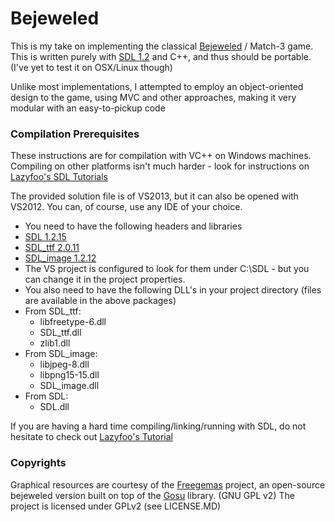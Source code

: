 Bejeweled
====================================

This is my take on implementing the classical [Bejeweled](http://en.wikipedia.org/wiki/Bejeweled) / Match-3 game.
This is written purely with [SDL 1.2](http://www.libsdl.org/) and C++, and thus should be portable. (I've yet to test it on OSX/Linux though)

Unlike most implementations, I attempted to employ an object-oriented design to the game, using MVC and other approaches, making it very modular with an easy-to-pickup code

### Compilation Prerequisites 

These instructions are for compilation with VC++ on Windows machines. Compiling on other platforms isn't much harder - look for instructions on [Lazyfoo's SDL Tutorials](http://lazyfoo.net/SDL_tutorials/)

The provided solution file is of VS2013, but it can also be opened with VS2012. You can, of course, use any IDE of your choice.

- You need to have the following headers and libraries
 - [SDL 1.2.15](http://www.libsdl.org/release/SDL-devel-1.2.15-VC.zip)
 - [SDL\_ttf 2.0.11](http://www.libsdl.org/projects/SDL_ttf/release/SDL_ttf-devel-2.0.11-VC.zip) 
 - [SDL\_image 1.2.12](http://www.libsdl.org/projects/SDL_image/release/SDL_image-devel-1.2.12-VC.zip)
 - The VS project is configured to look for them under C:\SDL - but you can change it in the project properties.
- You also need to have the following DLL's in your project directory (files are available in the above packages)
 -  From SDL_ttf:
    - libfreetype-6.dll
    - SDL_ttf.dll
    - zlib1.dll
 - From SDL_image:
    - libjpeg-8.dll
    - libpng15-15.dll
    - SDL_image.dll
 - From SDL:
    - SDL.dll

If you are having a hard time compiling/linking/running with SDL, do not hesitate to check out [Lazyfoo's Tutorial](http://lazyfoo.net/SDL_tutorials/lesson01/windows/msvsnet2010e/index.php)

### Copyrights

Graphical resources are courtesy of the [Freegemas](https://code.google.com/p/freegemas/) project, an open-source bejeweled version built on top of the [Gosu](http://www.libgosu.org/) library. (GNU GPL v2)
The project is licensed under GPLv2 (see LICENSE.MD)












